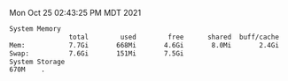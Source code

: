 Mon Oct 25 02:43:25 PM MDT 2021
```bash
System Memory
               total        used        free      shared  buff/cache   available
Mem:           7.7Gi       668Mi       4.6Gi       8.0Mi       2.4Gi       6.7Gi
Swap:          7.6Gi       151Mi       7.5Gi
System Storage
670M	.
```
```bash
